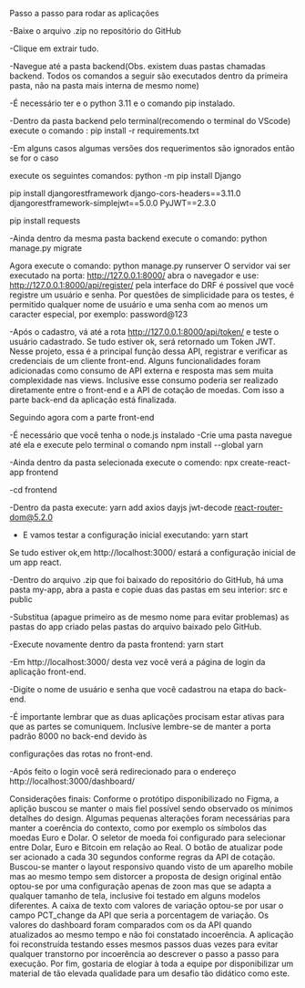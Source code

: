Passo a passo para rodar as aplicações 	

-Baixe o arquivo .zip no repositório do GitHub

-Clique em extrair tudo.

-Navegue até a pasta backend(Obs. existem duas pastas chamadas backend. Todos os 
comandos a seguir são executados dentro da primeira pasta, não na pasta mais interna de mesmo nome)

-É necessário ter e o python 3.11 e o comando pip instalado.

-Dentro da pasta backend pelo terminal(recomendo o terminal do VScode) execute o comando : pip install -r requirements.txt

-Em alguns casos algumas versões dos requerimentos são ignorados então se for o caso

execute os seguintes comandos:
python -m pip install Django

pip install djangorestframework django-cors-headers==3.11.0 djangorestframework-simplejwt==5.0.0 PyJWT==2.3.0

pip install requests

-Ainda dentro da mesma pasta backend execute o comando: python manage.py migrate

Agora execute o comando: python manage.py runserver
O servidor vai ser executado na porta: http://127.0.0.1:8000/
abra o navegador e use: http://127.0.0.1:8000/api/register/
pela interface do DRF é possivel que você registre um usuário e senha. 
Por questões de simplicidade para os testes, é permitido qualquer nome de usuário
e uma senha com ao menos um caracter especial, por exemplo: password@123

-Após o cadastro, vá até a rota http://127.0.0.1:8000/api/token/ e teste o usuário cadastrado. Se tudo estiver ok, será retornado um Token JWT. Nesse projeto, essa é a principal função dessa API, registrar e verificar as credenciais de um cliente front-end.
Alguns funcionalidades foram adicionadas como consumo de API externa e resposta mas sem muita complexidade nas views. Inclusive esse consumo poderia ser realizado diretamente entre o front-end e a API de cotação de moedas. Com isso a parte back-end da aplicação está finalizada.

Seguindo agora com a parte front-end

-É necessário que você tenha o node.js instalado 
-Crie uma pasta navegue até ela e execute pelo terminal o comando 
npm install --global yarn 

-Ainda dentro da pasta selecionada execute o comendo: npx create-react-app frontend

-cd frontend 

-Dentro da  pasta execute: yarn add axios dayjs jwt-decode react-router-dom@5.2.0

-  E vamos testar a configuração inicial executando: yarn start

Se tudo estiver ok,em  http://localhost:3000/  estará a configuração inicial de um app react.

-Dentro do arquivo .zip que foi baixado do repositório do GitHub, há uma pasta my-app, abra a pasta e copie duas das pastas em seu interior:  src e public

-Substitua (apague primeiro as de mesmo nome para evitar problemas) as pastas do app criado pelas pastas do arquivo baixado pelo GitHub.

-Execute novamente dentro da pasta frontend: yarn start

-Em http://localhost:3000/   desta vez você verá a página de login da aplicação front-end. 

-Digite o nome de usuário e senha que você cadastrou na etapa do back-end.

-É importante lembrar que as duas aplicações procisam estar ativas para que as partes se comuniquem. Inclusive lembre-se de manter a porta padrão 8000 no back-end devido às 

configurações das rotas no front-end.

-Após feito o login você será redirecionado para o endereço http://localhost:3000/dashboard/

Considerações finais:
Conforme o protótipo disponibilizado no Figma, a aplição buscou se manter o mais fiel possível sendo observado os mínimos detalhes do design. Algumas pequenas alterações foram necessárias para manter a coerência do contexto, como por exemplo os símbolos das moedas Euro e Dolar. O seletor de moeda foi configurado para selecionar entre Dolar, Euro e Bitcoin em relação ao Real. O botão de atualizar pode ser acionado a cada 30 segundos conforme regras da API de cotação. Buscou-se manter o layout responsivo quando visto de um aparelho mobile mas ao mesmo tempo sem distorcer a proposta de design original então optou-se por uma configuração apenas de zoon mas que se adapta a qualquer tamanho de tela, inclusive foi testado em alguns modelos diferentes. A caixa de texto com valores de variação optou-se por usar o campo PCT_change da API que seria a porcentagem de variação. Os valores do dashboard foram comparados com os da API quando atualizados ao mesmo tempo e não foi constatado incoerência. A aplicação foi reconstruída testando esses mesmos passos duas vezes para evitar qualquer transtorno por incoerência ao descrever o passo a passo para execução. Por fim, gostaria de elogiar à toda a equipe por disponibilizar um material de tão elevada qualidade para um desafio tão didático como este. 


